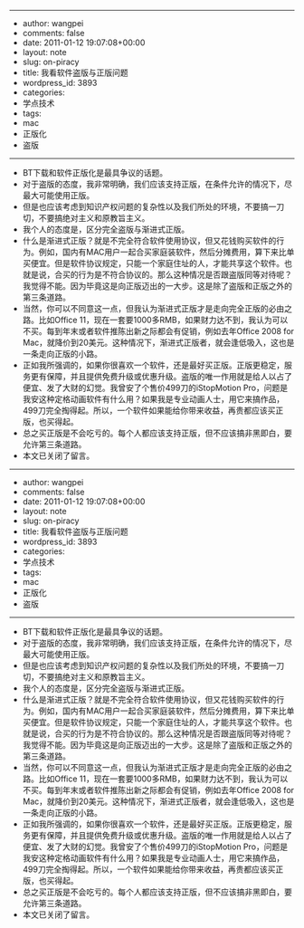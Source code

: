 - --
- author: wangpei
- comments: false
- date: 2011-01-12 19:07:08+00:00
- layout: note
- slug: on-piracy
- title: 我看软件盗版与正版问题
- wordpress_id: 3893
- categories:
- 学点技术
- tags:
- mac
- 正版化
- 盗版
- --
- BT下载和软件正版化是最具争议的话题。
- 对于盗版的态度，我非常明确，我们应该支持正版，在条件允许的情况下，尽最大可能使用正版。
- 但是也应该考虑到知识产权问题的复杂性以及我们所处的环境，不要搞一刀切，不要搞绝对主义和原教旨主义。
- 我个人的态度是，区分完全盗版与渐进式正版。
- 什么是渐进式正版？就是不完全符合软件使用协议，但又花钱购买软件的行为。例如，国内有MAC用户一起合买家庭装软件，然后分摊费用，算下来比单买便宜。但是软件协议规定，只能一个家庭住址的人，才能共享这个软件。也就是说，合买的行为是不符合协议的。那么这种情况是否跟盗版同等对待呢？我觉得不能。因为毕竟这是向正版迈出的一大步。这是除了盗版和正版之外的第三条道路。
- 当然，你可以不同意这一点，但我认为渐进式正版才是走向完全正版的必由之路。比如Office 11，现在一套要1000多RMB，如果财力达不到，我认为可以不买。每到年末或者软件推陈出新之际都会有促销，例如去年Office 2008 for Mac，就降价到20美元。这种情况下，渐进式正版者，就会逢低吸入，这也是一条走向正版的小路。
- 正如我所强调的，如果你很喜欢一个软件，还是最好买正版。正版更稳定，服务更有保障，并且提供免费升级或优惠升级。盗版的唯一作用就是给人以占了便宜、发了大财的幻觉。我曾安了个售价499刀的iStopMotion Pro，问题是我安这种定格动画软件有什么用？如果我是专业动画人士，用它来搞作品，499刀完全掏得起。所以，一个软件如果能给你带来收益，再贵都应该买正版，也买得起。
- 总之买正版是不会吃亏的。每个人都应该支持正版，但不应该搞非黑即白，要允许第三条道路。
- 本文已关闭了留言。
- --
- author: wangpei
- comments: false
- date: 2011-01-12 19:07:08+00:00
- layout: note
- slug: on-piracy
- title: 我看软件盗版与正版问题
- wordpress_id: 3893
- categories:
- 学点技术
- tags:
- mac
- 正版化
- 盗版
- --
- BT下载和软件正版化是最具争议的话题。
- 对于盗版的态度，我非常明确，我们应该支持正版，在条件允许的情况下，尽最大可能使用正版。
- 但是也应该考虑到知识产权问题的复杂性以及我们所处的环境，不要搞一刀切，不要搞绝对主义和原教旨主义。
- 我个人的态度是，区分完全盗版与渐进式正版。
- 什么是渐进式正版？就是不完全符合软件使用协议，但又花钱购买软件的行为。例如，国内有MAC用户一起合买家庭装软件，然后分摊费用，算下来比单买便宜。但是软件协议规定，只能一个家庭住址的人，才能共享这个软件。也就是说，合买的行为是不符合协议的。那么这种情况是否跟盗版同等对待呢？我觉得不能。因为毕竟这是向正版迈出的一大步。这是除了盗版和正版之外的第三条道路。
- 当然，你可以不同意这一点，但我认为渐进式正版才是走向完全正版的必由之路。比如Office 11，现在一套要1000多RMB，如果财力达不到，我认为可以不买。每到年末或者软件推陈出新之际都会有促销，例如去年Office 2008 for Mac，就降价到20美元。这种情况下，渐进式正版者，就会逢低吸入，这也是一条走向正版的小路。
- 正如我所强调的，如果你很喜欢一个软件，还是最好买正版。正版更稳定，服务更有保障，并且提供免费升级或优惠升级。盗版的唯一作用就是给人以占了便宜、发了大财的幻觉。我曾安了个售价499刀的iStopMotion Pro，问题是我安这种定格动画软件有什么用？如果我是专业动画人士，用它来搞作品，499刀完全掏得起。所以，一个软件如果能给你带来收益，再贵都应该买正版，也买得起。
- 总之买正版是不会吃亏的。每个人都应该支持正版，但不应该搞非黑即白，要允许第三条道路。
- 本文已关闭了留言。
